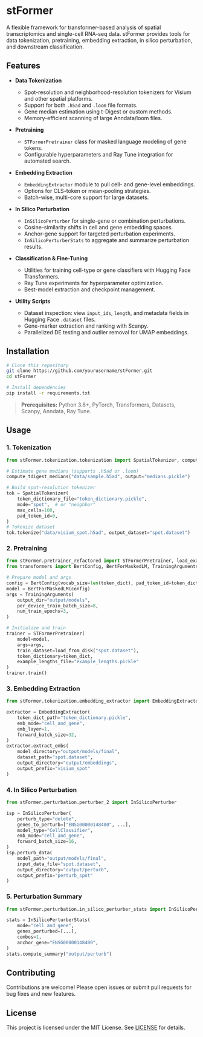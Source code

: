 # stFormer

A flexible framework for transformer-based analysis of spatial transcriptomics and single-cell RNA-seq data. stFormer provides tools for data tokenization, pretraining, embedding extraction, in silico perturbation, and downstream classification.

## Features

- **Data Tokenization**

  - Spot-resolution and neighborhood-resolution tokenizers for Visium and other spatial platforms.
  - Support for both `.h5ad` and `.loom` file formats.
  - Gene median estimation using t-Digest or custom methods.
  - Memory-efficient scanning of large Anndata/loom files.

- **Pretraining**

  - `STFormerPretrainer` class for masked language modeling of gene tokens.
  - Configurable hyperparameters and Ray Tune integration for automated search.

- **Embedding Extraction**

  - `EmbeddingExtractor` module to pull cell- and gene-level embeddings.
  - Options for CLS-token or mean-pooling strategies.
  - Batch-wise, multi-core support for large datasets.

- **In Silico Perturbation**

  - `InSilicoPerturber` for single-gene or combination perturbations.
  - Cosine-similarity shifts in cell and gene embedding spaces.
  - Anchor-gene support for targeted perturbation experiments.
  - `InSilicoPerturberStats` to aggregate and summarize perturbation results.

- **Classification & Fine-Tuning**

  - Utilities for training cell-type or gene classifiers with Hugging Face Transformers.
  - Ray Tune experiments for hyperparameter optimization.
  - Best-model extraction and checkpoint management.

- **Utility Scripts**

  - Dataset inspection: view `input_ids`, `length`, and metadata fields in Hugging Face `.dataset` files.
  - Gene-marker extraction and ranking with Scanpy.
  - Parallelized DE testing and outlier removal for UMAP embeddings.

## Installation

```bash
# Clone this repository
git clone https://github.com/yourusername/stFormer.git
cd stFormer

# Install dependencies
pip install -r requirements.txt
```

> **Prerequisites:** Python 3.8+, PyTorch, Transformers, Datasets, Scanpy, Anndata, Ray Tune.

## Usage

### 1. Tokenization

```python
from stFormer.tokenization.tokenization import SpatialTokenizer, compute_tdigest_medians

# Estimate gene medians (supports .h5ad or .loom)
compute_tdigest_medians("data/sample.h5ad", output="medians.pickle")

# Build spot-resolution tokenizer
tok = SpatialTokenizer(
    token_dictionary_file="token_dictionary.pickle",
    mode="spot",  # or "neighbor"
    max_cells=100,
    pad_token_id=0,
)
# Tokenize dataset
tok.tokenize("data/visium_spot.h5ad", output_dataset="spot.dataset")
```

### 2. Pretraining

```python
from stFormer.pretrainer_refactored import STFormerPretrainer, load_example_lengths
from transformers import BertConfig, BertForMaskedLM, TrainingArguments

# Prepare model and args
config = BertConfig(vocab_size=len(token_dict), pad_token_id=token_dict["<pad>"])
model = BertForMaskedLM(config)
args = TrainingArguments(
    output_dir="output/models",
    per_device_train_batch_size=8,
    num_train_epochs=3,
)

# Initialize and train
trainer = STFormerPretrainer(
    model=model,
    args=args,
    train_dataset=load_from_disk("spot.dataset"),
    token_dictionary=token_dict,
    example_lengths_file="example_lengths.pickle"
)
trainer.train()
```

### 3. Embedding Extraction

```python
from stFormer.tokenization.embedding_extractor import EmbeddingExtractor

extractor = EmbeddingExtractor(
    token_dict_path="token_dictionary.pickle",
    emb_mode="cell_and_gene",
    emb_layer=1,
    forward_batch_size=32,
)
extractor.extract_embs(
    model_directory="output/models/final",
    dataset_path="spot.dataset",
    output_directory="output/embeddings",
    output_prefix="visium_spot"
)
```

### 4. In Silico Perturbation

```python
from stFormer.perturbation.perturber_2 import InSilicoPerturber

isp = InSilicoPerturber(
    perturb_type="delete",
    genes_to_perturb=["ENSG00000148400", ...],
    model_type="CellClassifier",
    emb_mode="cell_and_gene",
    forward_batch_size=16,
)
isp.perturb_data(
    model_path="output/models/final",
    input_data_file="spot.dataset",
    output_directory="output/perturb",
    output_prefix="perturb_spot"
)
```

### 5. Perturbation Summary

```python
from stFormer.perturbation.in_silico_perturber_stats import InSilicoPerturberStats

stats = InSilicoPerturberStats(
    mode="cell_and_gene",
    genes_perturbed=[...],
    combos=1,
    anchor_gene="ENSG00000148400",
)
stats.compute_summary("output/perturb")
```

## Contributing

Contributions are welcome! Please open issues or submit pull requests for bug fixes and new features.

## License

This project is licensed under the MIT License. See [LICENSE](LICENSE) for details.


